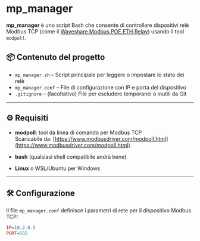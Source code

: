 # mp_manager

**mp_manager** è uno script Bash che consente di controllare dispositivi relè Modbus TCP (come il [Waveshare Modbus POE ETH Relay](https://www.waveshare.com/wiki/Modbus_POE_ETH_Relay_(C))) usando il tool `modpoll`.

## 📦 Contenuto del progetto

- `mp_manager.sh` – Script principale per leggere o impostare lo stato dei relè
- `mp_manager.conf` – File di configurazione con IP e porta del dispositivo
- `.gitignore` – (facoltativo) File per escludere temporanei o inutili da Git

---

## ⚙️ Requisiti

- **modpoll**: tool da linea di comando per Modbus TCP  
  Scaricabile da: [https://www.modbusdriver.com/modpoll.html](https://www.modbusdriver.com/modpoll.html)

- **bash** (qualsiasi shell compatibile andrà bene)
- **Linux** o WSL/Ubuntu per Windows

---

## 🛠️ Configurazione

Il file `mp_manager.conf` definisce i parametri di rete per il dispositivo Modbus TCP:

```ini
IP=10.2.0.5
PORT=502

